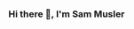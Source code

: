 ### Hi there 👋, I'm Sam Musler

<!--
**SamMusler/SamMusler** is a ✨ _special_ ✨ repository because its `README.md` (this file) appears on your GitHub profile.
Here are some ideas to get you started:
- 🔭 I’m currently looking for work as a fullstack/backend developer in Ruby on Rails.
- 🌱 I’m currently learning LeetCode and W3Schools
- 👯 I’m looking to collaborate on ...
- 🤔 I’m looking for help with ...
- 💬 Ask me about ...
- 📫 How to reach me: ...
- 😄 Pronouns: ...
- ⚡ Fun fact: ...
-->
